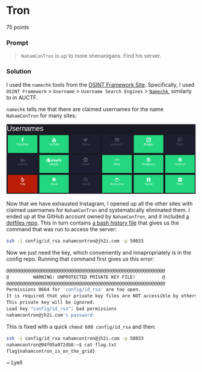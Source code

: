 # Tron

75 points

### Prompt

> `NahamConTron` is up to more shenanigans. Find his server.

### Solution

I used the `namechk` tools from the [OSINT Framework Site](https://osintframework.com/). Specifically, I used `OSINT Framework` > `Username` > `Username Search Engines` > [`Namechk`](https://namechk.com/), similarly to in AUCTF. 

`namechk` tells me that there are claimed usernames for the name `NahamConTron` for many sites:

![Image](claimed.png)

Now that we have exhausted Instagram, I opened up all the other sites with claimed usernames for `NahamConTron` and systematically eliminated them. I ended up at the GitHub account owned by `NahamConTron`, and it included [a dotfiles repo](dotfiles). This in turn contains [a bash history file](dotfiles/.bash_history) that gives us the command that was run to access the server: 

```bash
ssh -i config/id_rsa nahamcontron@jh2i.com -p 50033
```

Now we just need the key, which conveniently and innapropriately is in the config repo. Running that command first gives us this error: 

```bash
@@@@@@@@@@@@@@@@@@@@@@@@@@@@@@@@@@@@@@@@@@@@@@@@@@@@@@@@@@@
@         WARNING: UNPROTECTED PRIVATE KEY FILE!          @
@@@@@@@@@@@@@@@@@@@@@@@@@@@@@@@@@@@@@@@@@@@@@@@@@@@@@@@@@@@
Permissions 0664 for 'config/id_rsa' are too open.
It is required that your private key files are NOT accessible by others.
This private key will be ignored.
Load key "config/id_rsa": bad permissions
nahamcontron@jh2i.com's password: 
```

This is fixed with a quick `chmod 600 config/id_rsa` and then:

```bash
ssh -i config/id_rsa nahamcontron@jh2i.com -p 50033
nahamcontron@94f05a972db8:~$ cat flag.txt
flag{nahamcontron_is_on_the_grid}
```

~ Lyell
